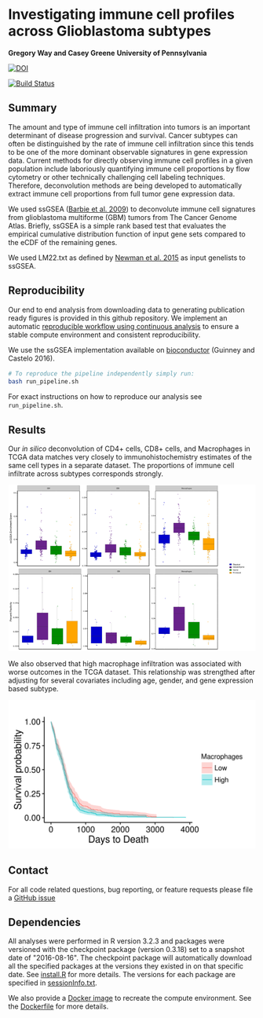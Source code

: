 # Investigating immune cell profiles across Glioblastoma subtypes

**Gregory Way and Casey Greene**
**University of Pennsylvania**

[![DOI](https://zenodo.org/badge/DOI/10.5281/zenodo.195238.svg)](https://doi.org/10.5281/zenodo.195238)

[![Build Status](http://165.123.67.152/api/badges/greenelab/gbm_immune_validation/status.svg)](http://165.123.67.152/greenelab/gbm_immune_validation)


## Summary

The amount and type of immune cell infiltration into tumors is an important
determinant of disease progression and survival. Cancer subtypes can often be
distinguished by the rate of immune cell infiltration since this tends to be one
of the more dominant observable signatures in gene expression data. Current
methods for directly observing immune cell profiles in a given population
include laboriously quantifying immune cell proportions by flow cytometry or
other technically challenging cell labeling techniques. Therefore, deconvolution
methods are being developed to automatically extract immune cell proportions
from full tumor gene expression data.

We used ssGSEA ([Barbie et al. 2009](http:/doi.org/10.1038/nature08460 "ssGSEA"))
to deconvolute immune cell signatures from glioblastoma multiforme (GBM) tumors
from The Cancer Genome Atlas. Briefly, ssGSEA is a simple rank based test that
evaluates the empirical cumulative distribution function of input gene sets
compared to the eCDF of the remaining genes.

We used LM22.txt as defined by
[Newman et al. 2015](http://doi.org/10.1038/nmeth.3337 "CIBERSORT") as input
genelists to ssGSEA.

## Reproducibility

Our end to end analysis from downloading data to generating publication ready
figures is provided in this github repository. We implement an automatic 
[reproducible workflow using continuous analysis](http://doi.org/10.1101/056473 "Beaulieu-Jones and Greene 2016")
to ensure a stable compute environment and consistent reproducibility.

We use the ssGSEA implementation available on
[bioconductor](https://bioconductor.org/packages/release/bioc/html/GSVA.html)
(Guinney and Castelo 2016).

```bash
# To reproduce the pipeline independently simply run:
bash run_pipeline.sh
```

For exact instructions on how to reproduce our analysis see `run_pipeline.sh`.

## Results

Our _in silico_ deconvolution of CD4+ cells, CD8+ cells, and Macrophages in TCGA
data matches very closely to immunohistochemistry estimates of the same cell types
in a separate dataset. The proportions of immune cell infiltrate across subtypes
corresponds strongly.

![immune deconvolution and IHC](figures/boxplot_validation_TCGA_summary.png?raw=true)

We also observed that high macrophage infiltration was associated with worse outcomes
in the TCGA dataset. This relationship was strengthed after adjusting for several
covariates including age, gender, and gene expression based subtype.

![TCGA macrophage survival](figures/TCGA_kaplanmeier_Macrophages.png?raw=true)  


## Contact

For all code related questions, bug reporting, or feature requests please file a
[GitHub issue](https://github.com/greenelab/GBM_immune_profiles/issues "file an issue")

## Dependencies

All analyses were performed in R version 3.2.3 and packages were versioned with the
checkpoint package (version 0.3.18) set to a snapshot date of "2016-08-16". The checkpoint
package will automatically download all the specified packages at the versions they
existed in on that specific date. See [install.R](install.R) for more details.
The versions for each package are specified in [sessionInfo.txt](sessionInfo.txt).

We also provide a [Docker image](https://hub.docker.com/r/gregway/gbm_immune_validation/)
to recreate the compute environment. See the [Dockerfile](Dockerfile) for more details.
